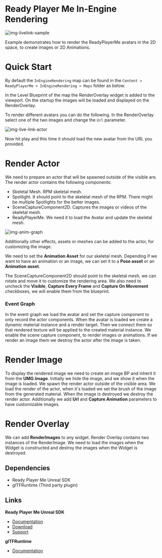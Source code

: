 # Ready Player Me In-Engine Rendering

![img-livelink-sample](https://user-images.githubusercontent.com/7085672/164030100-8063b64f-2162-4abf-a642-0193964ab04c.png)

Example demonstrates how to render the ReadyPlayerMe avatars in the 2D space, to create images or 2D Animations.

# Quick Start
By default the `InEngineRendering` map can be found in the `Content > ReadyPlayerMe > InEngineRendering > Maps` folder as below.

In the Level Blueprint of the map the RenderOverlay widget is added to the viewport. On the startup the images will be loaded and displayed on the RenderOverlay.

To render different avatars you can do the following. In the RenderOverlay select one of the two images and change the `Url` parameter.

![img-live-link-actor](https://user-images.githubusercontent.com/7085672/164033730-15220078-1597-49dd-9c40-d5e8b5410398.png)

Now hit play and this time it should load the new avatar from the URL you provided.

# Render Actor
We need to prepare an actor that will be spawned outside of the visible are.
The render actor contains the following components:
- Skeletal Mesh. RPM skeletal mesh.
- Spotlight. It should point to the skeletal mesh of the RPM. There might be multiple Spotlights for the better images.
- SceneCaptureComponent2D. Captures the images or videos of the skeletal mesh.
- ReadyPlayerMe. We need it to load the Avatar and update the skeletal mesh.

![img-anim-graph](https://user-images.githubusercontent.com/7085672/164032665-9ed72dbb-730f-4e02-8fad-e9d9558b8afb.png)

Additionally other effects, assets or meshes can be added to the actor, for customizing the image.

We need to set the **Animation Asset** for our skeletal mesh. Depending if we want to have an animation or an image, we can set it to a **Pose asset** or an **Animation asset**.

The SceneCaptureComponent2D should point to the skeletal mesh, we can rotate and move it to customize the rendering area. We also need to uncheck the **Visible**, **Capture Every Frame** and **Capture On Movement** checkboxes, we will enable them from the blueprint.

### Event Graph

In the event graph we load the avatar and set the capture component to only record the actor components.
When the avatar is loaded we create a dynamic material instance and a render target. Then we connect them so that rendered texture will be applied to the created material instance.
We enable the scene capture component, to render images or animations. If we render an image them we destroy the actor after the image is taken.

# Render Image

To display the rendered image we need to create an image BP and inherit it from the **UMG.Image**.
Initially we hide the image, and we show it when the image is loaded.
We spawn the render actor outside of the visible area. We load the render of the actor, when it's loaded we set the brush of the image from the generated material.
When the image is destroyed we destroy the render actor.
Additionally we add **Url** and **Capture Animation** parameters to have customizable images.

# Render Overlay

We can add **RenderImages** to any widget. Render Overlay contains two instances of the RenderImage.
We need to load the images when the Widget is constructed and destroy the images when the Widget is destroyed.

## Dependencies
- Ready Player Me Unreal SDK 
- glTFRuntime (Third party plugin)

## Links
**Ready Player Me Unreal SDK**
- [Documentation](https://docs.readyplayer.me/ready-player-me/integration-guides/unreal-engine-4)
- [Download](https://docs.readyplayer.me/ready-player-me/integration-guides/unreal-engine-4/unreal-plugin-download)
- [Support](https://docs.readyplayer.me/ready-player-me/integration-guides/unreal-engine-4/troubleshooting)

**glTFRuntime**
- [Documentation](https://github.com/rdeioris/glTFRuntime-docs/blob/master/README.md)
